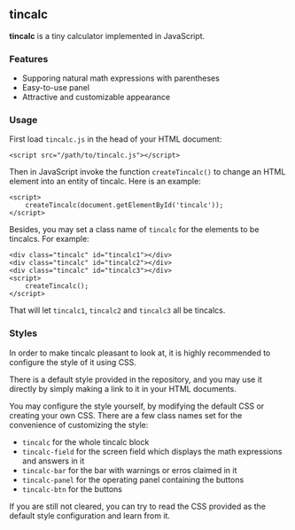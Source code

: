 ## tincalc

**tincalc** is a tiny calculator implemented in JavaScript.

### Features

* Supporing natural math expressions with parentheses
* Easy-to-use panel
* Attractive and customizable appearance

### Usage

First load `tincalc.js` in the head of your HTML document:

	<script src="/path/to/tincalc.js"></script>

Then in JavaScript invoke the function `createTincalc()` to change an HTML element into an entity of tincalc. Here is an example:

	<script>
		createTincalc(document.getElementById('tincalc'));
	</script>

Besides, you may set a class name of `tincalc` for the elements to be tincalcs. For example:

	<div class="tincalc" id="tincalc1"></div>
	<div class="tincalc" id="tincalc2"></div>
	<div class="tincalc" id="tincalc3"></div>
	<script>
		createTincalc();
	</script>

That will let `tincalc1`, `tincalc2` and `tincalc3` all be tincalcs.

### Styles

In order to make tincalc pleasant to look at, it is highly recommended to configure the style of it using CSS.

There is a default style provided in the repository, and you may use it directly by simply making a link to it in your HTML documents.

You may configure the style yourself, by modifying the default CSS or creating your own CSS. There are a few class names set for the convenience of customizing the style:

* `tincalc` for the whole tincalc block
* `tincalc-field` for the screen field which displays the math expressions and answers in it
* `tincalc-bar` for the bar with warnings or erros claimed in it
* `tincalc-panel` for the operating panel containing the buttons
* `tincalc-btn` for the buttons

If you are still not cleared, you can try to read the CSS provided as the default style configuration and learn from it.

